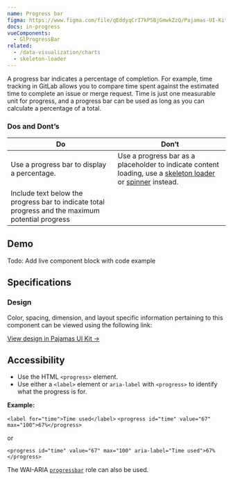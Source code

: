 ```yaml
---
name: Progress bar
figma: https://www.figma.com/file/qEddyqCrI7kPSBjGmwkZzQ/Pajamas-UI-Kit?node-id=425%3A132
docs: in-progress
vueComponents:
  - GlProgressBar
related:
  - /data-visualization/charts
  - skeleton-loader
---
```


A progress bar indicates a percentage of completion. For example, time tracking in GitLab allows you to compare time spent against the estimated time to complete an issue or merge request. Time is just one measurable unit for progress, and a progress bar can be used as long as you can calculate a percentage of a total.

### Dos and Dont’s

| Do | Don‘t |
| --- | --- |
| Use a progress bar to display a percentage. | Use a progress bar as a placeholder to indicate content loading, use a [skeleton loader](/components/skeleton-loader) or [spinner](/components/spinner) instead. |
| Include text below the progress bar to indicate total progress and the maximum potential progress |  |

## Demo

<!--
  DEMO, keep this section for all patterns, the code block demo will be added at a later date
-->

Todo: Add live component block with code example

## Specifications

### Design

Color, spacing, dimension, and layout specific information pertaining to this component can be viewed using the following link:

[View design in Pajamas UI Kit →](https://www.figma.com/file/qEddyqCrI7kPSBjGmwkZzQ/Pajamas-UI-Kit?node-id=4265%3A20)

## Accessibility

* Use the HTML `<progress>` element.
* Use either a `<label>` element or `aria-label` with `<progress>` to identify what the progress is for.

**Example:**

`<label for="time">Time used</label>`
`<progress id="time" value="67" max="100">67%</progress>`

or

`<progress id="time" value="67" max="100" aria-label="Time used">67%</progress>`

The WAI-ARIA [`progressbar`](https://www.w3.org/TR/wai-aria-1.1/#progressbar) role can also be used.
